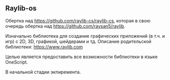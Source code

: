 ## Raylib-os

Обертка над https://github.com/raylib-cs/raylib-cs, которая в свою очередь обертка над https://github.com/raysan5/raylib.

Изначально библиотека для создание графических приложений (в т.ч. и игр) с 2D, 3D, графикой, шейдерами и тд. Описание родительской библиотеки: https://www.raylib.com

Целью является предоставить все возможности библиотеки в языке OneScript.

В начальной стадии экпиремента. 